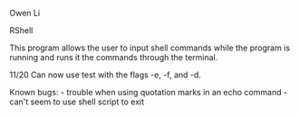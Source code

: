 Owen Li

RShell

This program allows the user to input shell commands while the program 
is running and runs it the commands through the terminal.

11/20 Can now use test with the flags -e, -f, and -d.

Known bugs:
	- trouble when using quotation marks in an echo command
	- can't seem to use shell script to exit

